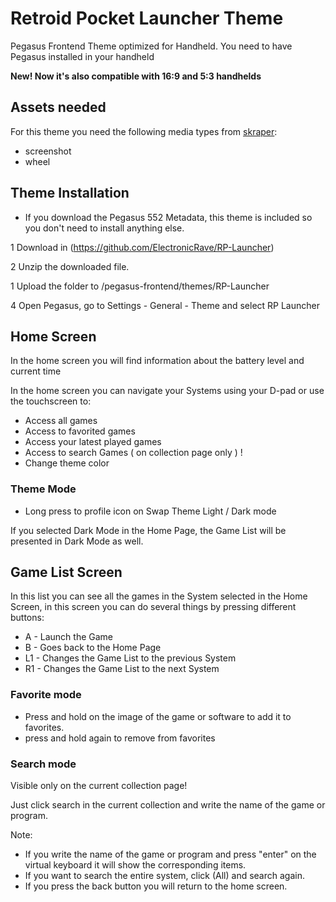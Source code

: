 # Retroid Pocket Launcher Theme

Pegasus Frontend Theme optimized for Handheld. You need to have Pegasus installed in your handheld

**New! Now it's also compatible with 16:9 and 5:3 handhelds**

## Assets needed

For this theme you need the following media types from [skraper](http://skraper.net):

- screenshot
- wheel

## Theme Installation

- If you download the Pegasus 552 Metadata, this theme is included so you don't need to install anything else.

1 Download in (https://github.com/ElectronicRave/RP-Launcher)

2 Unzip the downloaded file.

1 Upload the folder to /pegasus-frontend/themes/RP-Launcher

4 Open Pegasus, go to Settings - General - Theme and select RP Launcher

## Home Screen

In the home screen you will find information about the battery level and current time

In the home screen you can navigate your Systems using your D-pad or use the touchscreen to:

- Access all games
- Access to favorited games
- Access your latest played games
- Access to search Games ( on collection page only ) !
- Change theme color

### Theme Mode

- Long press to profile icon on Swap Theme Light / Dark mode

If you selected Dark Mode in the Home Page, the Game List will be presented in Dark Mode as well.

## Game List Screen

In this list you can see all the games in the System selected in the Home Screen, in this screen you can do several things by pressing different buttons:

- A  - Launch the Game
- B  - Goes back to the Home Page
- L1 - Changes the Game List to the previous System
- R1 - Changes the Game List to the next System

### Favorite mode

- Press and hold on the image of the game or software to add it to favorites.
- press and hold again to remove from favorites

### Search mode

Visible only on the current collection page!

Just click search in the current collection and write the name of the game or program.

Note:
- If you write the name of the game or program and press "enter" on the virtual keyboard it will show the corresponding items.
- If you want to search the entire system, click (All) and search again.
- If you press the back button you will return to the home screen.
